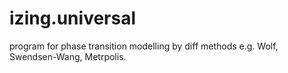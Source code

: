 # izing.universal
program for phase transition modelling by diff methods e.g. Wolf, Swendsen-Wang, Metrpolis. 
